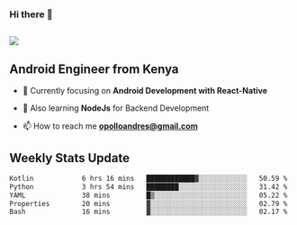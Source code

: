 ### Hi there 👋
<h2 align="left"><img src="https://readme-typing-svg.herokuapp.com?color=000000&lines=I'm+Andrew+Opollo😊;Welcome+to+my+Github😜"> </h2>

## Android Engineer from Kenya


- 🌱 Currently focusing on **Android Development with React-Native**

- 🔭 Also learning **NodeJs** for Backend Development

- 📫 How to reach me **opolloandres@gmail.com**


## Weekly Stats Update
<!--START_SECTION:waka-->

```txt
Kotlin            6 hrs 16 mins   ████████████▓░░░░░░░░░░░░   50.59 %
Python            3 hrs 54 mins   ████████░░░░░░░░░░░░░░░░░   31.42 %
YAML              38 mins         █▒░░░░░░░░░░░░░░░░░░░░░░░   05.22 %
Properties        20 mins         ▓░░░░░░░░░░░░░░░░░░░░░░░░   02.79 %
Bash              16 mins         ▓░░░░░░░░░░░░░░░░░░░░░░░░   02.17 %
```

<!--END_SECTION:waka-->



